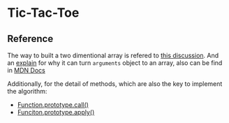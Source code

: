 # Tic-Tac-Toe

## Reference

The way to built a two dimentional array is refered to [this discussion](https://stackoverflow.com/questions/966225/how-can-i-create-a-two-dimensional-array-in-javascript/966938#966938). And an [explain](https://stackoverflow.com/questions/960866/how-can-i-convert-the-arguments-object-to-an-array-in-javascript) for why it can turn `arguments` object to an array, also can be find in [MDN Docs](https://developer.mozilla.org/en-US/docs/Web/JavaScript/Reference/Functions/arguments)

Additionally, for the detail of methods, which are also the key to implement the algorithm:

- [Function.prototype.call()](https://developer.mozilla.org/en-US/docs/Web/JavaScript/Reference/Global_Objects/Function/call)
- [Funciton.prototype.apply()](https://developer.mozilla.org/en-US/docs/Web/JavaScript/Reference/Global_Objects/Function/apply)